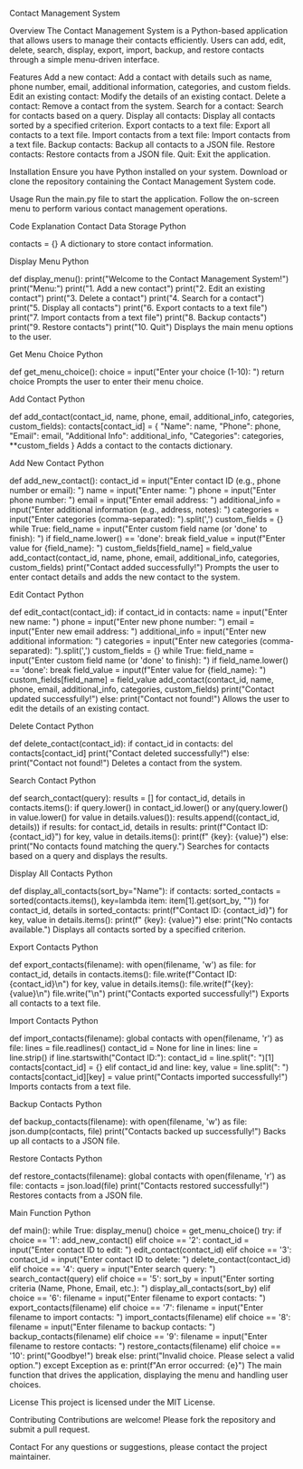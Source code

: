 Contact Management System

Overview
The Contact Management System is a Python-based application that allows users to manage their contacts efficiently. Users can add, edit, delete, search, display, export, import, backup, and restore contacts through a simple menu-driven interface.

Features
Add a new contact: Add a contact with details such as name, phone number, email, additional information, categories, and custom fields.
Edit an existing contact: Modify the details of an existing contact.
Delete a contact: Remove a contact from the system.
Search for a contact: Search for contacts based on a query.
Display all contacts: Display all contacts sorted by a specified criterion.
Export contacts to a text file: Export all contacts to a text file.
Import contacts from a text file: Import contacts from a text file.
Backup contacts: Backup all contacts to a JSON file.
Restore contacts: Restore contacts from a JSON file.
Quit: Exit the application.

Installation
Ensure you have Python installed on your system.
Download or clone the repository containing the Contact Management System code.

Usage
Run the main.py file to start the application.
Follow the on-screen menu to perform various contact management operations.

Code Explanation
Contact Data Storage
Python

contacts = {}
A dictionary to store contact information.

Display Menu
Python

def display_menu():
    print("Welcome to the Contact Management System!")
    print("Menu:")
    print("1. Add a new contact")
    print("2. Edit an existing contact")
    print("3. Delete a contact")
    print("4. Search for a contact")
    print("5. Display all contacts")
    print("6. Export contacts to a text file")
    print("7. Import contacts from a text file")
    print("8. Backup contacts")
    print("9. Restore contacts")
    print("10. Quit")
Displays the main menu options to the user.

Get Menu Choice
Python

def get_menu_choice():
    choice = input("Enter your choice (1-10): ")
    return choice
Prompts the user to enter their menu choice.

Add Contact
Python

def add_contact(contact_id, name, phone, email, additional_info, categories, custom_fields):
    contacts[contact_id] = {
        "Name": name,
        "Phone": phone,
        "Email": email,
        "Additional Info": additional_info,
        "Categories": categories,
        **custom_fields
    }
Adds a contact to the contacts dictionary.

Add New Contact
Python

def add_new_contact():
    contact_id = input("Enter contact ID (e.g., phone number or email): ")
    name = input("Enter name: ")
    phone = input("Enter phone number: ")
    email = input("Enter email address: ")
    additional_info = input("Enter additional information (e.g., address, notes): ")
    categories = input("Enter categories (comma-separated): ").split(',')
    custom_fields = {}
    while True:
        field_name = input("Enter custom field name (or 'done' to finish): ")
        if field_name.lower() == 'done':
            break
        field_value = input(f"Enter value for {field_name}: ")
        custom_fields[field_name] = field_value
    add_contact(contact_id, name, phone, email, additional_info, categories, custom_fields)
    print("Contact added successfully!")
Prompts the user to enter contact details and adds the new contact to the system.

Edit Contact
Python

def edit_contact(contact_id):
    if contact_id in contacts:
        name = input("Enter new name: ")
        phone = input("Enter new phone number: ")
        email = input("Enter new email address: ")
        additional_info = input("Enter new additional information: ")
        categories = input("Enter new categories (comma-separated): ").split(',')
        custom_fields = {}
        while True:
            field_name = input("Enter custom field name (or 'done' to finish): ")
            if field_name.lower() == 'done':
                break
            field_value = input(f"Enter value for {field_name}: ")
            custom_fields[field_name] = field_value
        add_contact(contact_id, name, phone, email, additional_info, categories, custom_fields)
        print("Contact updated successfully!")
    else:
        print("Contact not found!")
Allows the user to edit the details of an existing contact.

Delete Contact
Python

def delete_contact(contact_id):
    if contact_id in contacts:
        del contacts[contact_id]
        print("Contact deleted successfully!")
    else:
        print("Contact not found!")
Deletes a contact from the system.

Search Contact
Python

def search_contact(query):
    results = []
    for contact_id, details in contacts.items():
        if query.lower() in contact_id.lower() or any(query.lower() in value.lower() for value in details.values()):
            results.append((contact_id, details))
    if results:
        for contact_id, details in results:
            print(f"Contact ID: {contact_id}")
            for key, value in details.items():
                print(f"  {key}: {value}")
    else:
        print("No contacts found matching the query.")
Searches for contacts based on a query and displays the results.

Display All Contacts
Python

def display_all_contacts(sort_by="Name"):
    if contacts:
        sorted_contacts = sorted(contacts.items(), key=lambda item: item[1].get(sort_by, ""))
        for contact_id, details in sorted_contacts:
            print(f"Contact ID: {contact_id}")
            for key, value in details.items():
                print(f"  {key}: {value}")
    else:
        print("No contacts available.")
Displays all contacts sorted by a specified criterion.

Export Contacts
Python

def export_contacts(filename):
    with open(filename, 'w') as file:
        for contact_id, details in contacts.items():
            file.write(f"Contact ID: {contact_id}\n")
            for key, value in details.items():
                file.write(f"{key}: {value}\n")
            file.write("\n")
    print("Contacts exported successfully!")
Exports all contacts to a text file.

Import Contacts
Python

def import_contacts(filename):
    global contacts
    with open(filename, 'r') as file:
        lines = file.readlines()
        contact_id = None
        for line in lines:
            line = line.strip()
            if line.startswith("Contact ID:"):
                contact_id = line.split(": ")[1]
                contacts[contact_id] = {}
            elif contact_id and line:
                key, value = line.split(": ")
                contacts[contact_id][key] = value
    print("Contacts imported successfully!")
Imports contacts from a text file.

Backup Contacts
Python

def backup_contacts(filename):
    with open(filename, 'w') as file:
        json.dump(contacts, file)
    print("Contacts backed up successfully!")
Backs up all contacts to a JSON file.

Restore Contacts
Python

def restore_contacts(filename):
    global contacts
    with open(filename, 'r') as file:
        contacts = json.load(file)
    print("Contacts restored successfully!")
Restores contacts from a JSON file.

Main Function
Python

def main():
    while True:
        display_menu()
        choice = get_menu_choice()
        try:
            if choice == '1':
                add_new_contact()
            elif choice == '2':
                contact_id = input("Enter contact ID to edit: ")
                edit_contact(contact_id)
            elif choice == '3':
                contact_id = input("Enter contact ID to delete: ")
                delete_contact(contact_id)
            elif choice == '4':
                query = input("Enter search query: ")
                search_contact(query)
            elif choice == '5':
                sort_by = input("Enter sorting criteria (Name, Phone, Email, etc.): ")
                display_all_contacts(sort_by)
            elif choice == '6':
                filename = input("Enter filename to export contacts: ")
                export_contacts(filename)
            elif choice == '7':
                filename = input("Enter filename to import contacts: ")
                import_contacts(filename)
            elif choice == '8':
                filename = input("Enter filename to backup contacts: ")
                backup_contacts(filename)
            elif choice == '9':
                filename = input("Enter filename to restore contacts: ")
                restore_contacts(filename)
            elif choice == '10':
                print("Goodbye!")
                break
            else:
                print("Invalid choice. Please select a valid option.")
        except Exception as e:
            print(f"An error occurred: {e}")
The main function that drives the application, displaying the menu and handling user choices.

License
This project is licensed under the MIT License.

Contributing
Contributions are welcome! Please fork the repository and submit a pull request.

Contact
For any questions or suggestions, please contact the project maintainer.